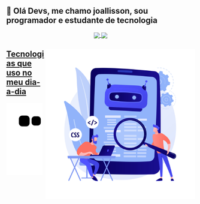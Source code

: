 ## 👋 Olá Devs, me chamo joallisson, sou programador e estudante de tecnologia

<div align="center" padding-bottom="50em">
  <a href="https://github.com/Joallisson"/>
  <img align="center" height="200em"src="https://github-readme-stats.vercel.app/api?username=Joallisson&show_icons=true&theme=dark&include_all_commits=true&count_private=true"/>
  <img align="center" height="200em" src="https://github-readme-stats.vercel.app/api/top-langs/?username=Joallisson&layout=compact&langs_count=7&theme=dark"/>
</div>


<img border="solid 5px" align="right" width="400em" src="devs.jpg"/>

## Tecnologias que uso no meu dia-a-dia  
 
 ![Snake animation](https://github.com/Joallisson/Joallisson/blob/output/github-contribution-grid-snake.svg)
